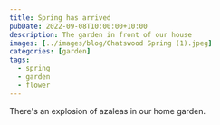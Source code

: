 ```yaml
---
title: Spring has arrived
pubDate: 2022-09-08T10:00:00+10:00
description: The garden in front of our house
images: [../images/blog/Chatswood Spring (1).jpeg]
categories: [garden]
tags:
  - spring
  - garden
  - flower
---
```


There's an explosion of azaleas in our home garden.
